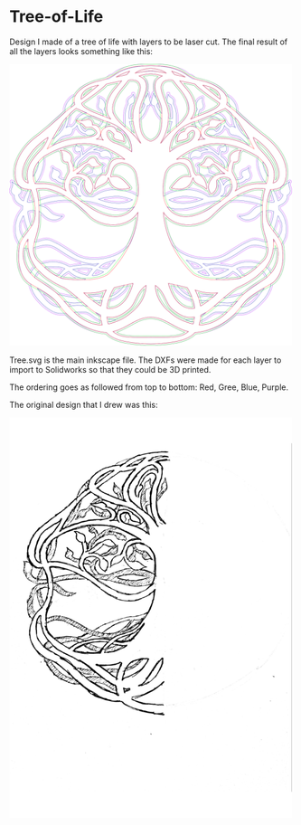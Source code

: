 # Tree-of-Life
Design I made of a tree of life with layers to be laser cut. 
The final result of all the layers looks something like this:

<img src="images/TreeLayers.png" width="500">

Tree.svg is the main inkscape file. The DXFs were made for each layer to import to Solidworks so that they could be 3D printed. 

The ordering goes as followed from top to bottom: Red, Gree, Blue, Purple. 

The original design that I drew was this: 

<img src="images/Tree_Drawing.png" width="500">
